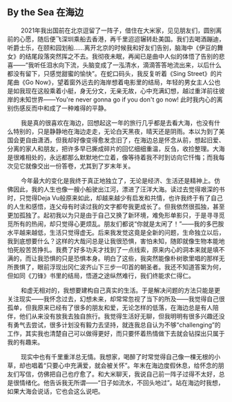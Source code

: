## By the Sea 在海边

&nbsp;&nbsp;&nbsp;&nbsp;&nbsp;&nbsp;&nbsp;&nbsp;2021年我出国前在北京逗留了一阵子，借住在大米家，见见朋友们，圆别离前的心愿，随后便飞深圳乘船去香港，再千里迢迢辗转赴美国。我们去喝酒蹦迪，听爵士乐，在颐和园划船……离开北京的时候我和好友们告别，脑海中《伊豆的舞女》的结尾段落突然挥之不去。我彻夜未眠，再闻已是曲中人似的体悟了告别的悲喜——“我听任泪水向下流，头脑变成了一泓清水，滴滴答答地流出来，以后什么都没有留下，只感觉甜蜜的愉快”。在蛇口码头，我反复听着《Sing Street》的片尾曲《Go Now》，望着窗外远去的海岸想着电影里的结局，年轻的男女主人公也是如我现在这般乘着小艇，身无分文，无亲无故，心中充满幻想，越过重洋前往彼岸的未知世界——You're never gonna go if you don't go now! 此时我内心的离别伤感反而中和成了一种难得的平静。

&nbsp;&nbsp;&nbsp;&nbsp;&nbsp;&nbsp;&nbsp;&nbsp;我是真的很喜欢在海边，回想起这一年的旅行几乎都是去看大海，也没有什么特别的，只是静静地在海边走走，无论白天黑夜，晴天还是阴雨。本以为到了美国会更自由潇洒，但我却好像变得愈发念旧了，在海边总是怀念从前，想起旧爱、分离的家人和朋友，把许多早已撕成碎片的回忆细细重温，反刍，收捡整理。大海是很难相处的，永远都那么默默地伫立着，像等待着我不时到访向它忏悔；而我每次见它就像交出一份答卷，尤其到了岁末年关。

&nbsp;&nbsp;&nbsp;&nbsp;&nbsp;&nbsp;&nbsp;&nbsp;今年最大的变化是我终于真正地独立了，无论是经济、生活还是精神上。仿佛因此，我的人生也像一艘小船驶出江河，漂进了汪洋大海。读过去觉得艰深的书时，只觉得Deja Vu般原来如此，却越来越少有启发和共情，也许我终于有了自己的人生和感悟，连父母有时读过我的文字都夸我更成长了。但我依然很孤独，甚至更加孤独了。起初我以为只是由于自己又换了新环境，难免形单影只，于是寻寻觅觅所有的热闹，却只觉得心更烦乱。朋友们都说“你就是太闲了！”——我的多巴胺水平越来越低，生活只觉得虚无。后来我发觉这竟是全新的问题，生命独立以后，我到底想要什么？这样的大哉问总是让我很恐惧，害怕未知，随即就像生物本能地怕死般苦苦挣扎。我费了好多功夫才找到了一点线索，原来内心的洞本来就是填不满的，而让我恐惧的只是恐惧本身。明白了这些，我突然能像朴树歌里唱的那样无所畏惧了，眼前浮现出冈仁波齐山下三步一叩首的朝圣者。我还不知道答案为何，但如同《刀锋》书里的结局，悟道之途纵然难行，我们终能求仁得仁。

&nbsp;&nbsp;&nbsp;&nbsp;&nbsp;&nbsp;&nbsp;&nbsp;和虚无相对的，我想要建构自己真实的生活。于是解决问题的方法只能是更关注现实——我怀念过去，幻想未来，却常常忽视了当下的所及——我觉得自己很孤单，但我原来已经有了很多的朋友和爱，无论怎样的低落，在海边总是有人陪伴，他们从来没有放我去独自旅行。我觉得生活好无聊，但我明明有很多兴趣还没有勇气去尝试，很多计划没有毅力去坚持，就连我总自认为不够“challenging”的工作，其实我也清楚自己可以做得更好，而只要怀着热情做下去就会钻探出只属于我的有趣来。

&nbsp;&nbsp;&nbsp;&nbsp;&nbsp;&nbsp;&nbsp;&nbsp;现实中也有千里重洋总无情。我想家，喝醉了时常觉得自己像一棵无根的小草，却也唱着“只要心中充满爱，就会被关怀”。年末在海边度假休息，给怀念的朋友们写信，仿佛把自己也疗愈了。和大米聊天，我说自己前一阵子过得不太好，总是很情绪化。他告诉我无所谓——“日子如流水，不回头地过”。站在海边时我想，如果大海会说话，它也会这么说吧。